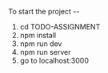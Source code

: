 To start the project --

1) cd TODO-ASSIGNMENT
2) npm install
3) npm run dev
4) npm run server
5) go to localhost:3000